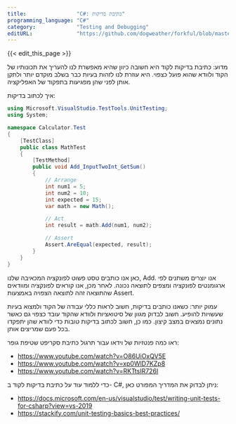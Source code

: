 ```yaml
---
title:                "C#: כתיבת בדיקות"
programming_language: "C#"
category:             "Testing and Debugging"
editURL:              "https://github.com/dogweather/forkful/blob/master/content/he/c-sharp/writing-tests.md"
---
```


{{< edit_this_page >}}

מדוע:
כתיבת בדיקות לקוד היא חשובה כיוון שהיא מאפשרת לנו להעריך את תכונותיו של הקוד ולוודא שהוא פועל כצפוי. היא עוזרת לנו לזהות בעיות כבר בשלב מוקדם יותר ולתקן אותן לפני שהן מפגיעות בתפקוד של האפליקציה.

איך לכתוב בדיקות:
```C#
using Microsoft.VisualStudio.TestTools.UnitTesting;
using System;

namespace Calculator.Test
{
    [TestClass]
    public class MathTest
    {
        [TestMethod]
        public void Add_InputTwoInt_GetSum()
        {
            // Arrange
            int num1 = 5;
            int num2 = 10;
            int expected = 15;
            var math = new Math();

            // Act
            int result = math.Add(num1, num2);

            // Assert
            Assert.AreEqual(expected, result);
        }
    }
}
```
כאן אנו כותבים טסט פשוט לפונקציה המכאיבה שלנו, Add. אנו יוצרים משתנים לפי ארגומנטים לפונקציה ומצפים לתוצאה נכונה. לאחר מכן, אנו קוראים לפונקציה ומוודאים שהתוצאה זהה לתוצאה הצפויה באמצעות Assert.

עמוק יותר:
כשאנו כותבים בדיקות, חשוב לראות כללי עבודה של הקוד ולמצוא בעיות שעשויות להופיע. חשוב לבדוק מגוון של סיטואציות ולוודא שהקוד עובד כצפוי גם כאשר נתונים נמצאים במצב קיצון. כמו כן, חשוב לכתוב בדיקות טובות כדי לוודא שהן יתפקדו בכל פעם שמריצים אותן.

ראו כמה פנטזיות של וידאו עבור תרגול כתיבת סקריפט שטיפת גופר:
- https://www.youtube.com/watch?v=O86UiOxQV5E
- https://www.youtube.com/watch?v=xp0WlD7KZp8
- https://www.youtube.com/watch?v=RKTtsIR726I

כדי ללמוד עוד על כתיבת בדיקות לקוד ב- C#, ניתן לבדוק את המדריך המפורט כאן:
- https://docs.microsoft.com/en-us/visualstudio/test/writing-unit-tests-for-csharp?view=vs-2019
- https://stackify.com/unit-testing-basics-best-practices/
